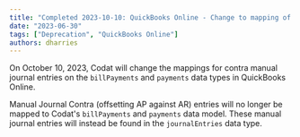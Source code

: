 ```yaml
---
title: "Completed 2023-10-10: QuickBooks Online - Change to mapping of manual contra journal entries"
date: "2023-06-30"
tags: ["Deprecation", "QuickBooks Online"]
authors: dharries
---
```


On October 10, 2023, Codat will change the mappings for contra manual journal entries on the `billPayments` and `payments` data types in QuickBooks Online.

<!--truncate-->

Manual Journal Contra (offsetting AP against AR) entries will no longer be mapped to Codat's `billPayments` and `payments` data model. These manual journal entries will instead be found in the `journalEntries` data type.
